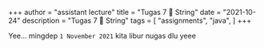 +++
author = "assistant lecture"
title = "Tugas 7 📖 String"
date = "2021-10-24"
description = "Tugas 7 📖 String"
tags = [
    "assignments",
    "java",
]
+++


Yee... mingdep `1 November 2021` kita libur nugas dlu yeee

<!-- {{< notice info >}}
`Deadine`\
**SI** Rabu, 03 November 2021 Pukul 10:00 wib\
**MI** Jumat, 05 Oktober 2021 Pukul 10:00 wib

`Peraturan`\
Nama file program **NIMExtractor.java**
{{< /notice >}}
 
## ▶ Nomor Induk Mahasiswa (NIM)

`Deskripsi`

Mail yang berkuliah di **Universitas Ebisidi** ingin mengetahui makna dari NIM yang diberikan univ tersebut kepadanya. **Universitas Ebisidi** tersebut memiliki aturan & pemaknaan dari NIM yang diberikan kepada para mahasiswanya.

Berikut beberapa aturan dan pemaknaannya:\
**Aturan**
- NIM berjumlah 10 karakter
- NIM Tidak boleh mengandung spasi

**Makna**

![nim](/assets/nim.png "NIM" )
- Dua karakter pertama, menandakan tahun **A**ngkatan
	- **20** untuk angkatan 2020
	- **21** untuk angkatan 2021
- Dua karakter berikutnya, menandakan kode **F**akultas
	- **01** untuk FK 
	- **02** untuk FT
	- **03** untuk FMIPA
- Dua karakter berikutnya, menandakan **J**alur masuk
	- **11** Jalur SBMPTN
	- **12** Jalur SNMPTN
	- **13** Jalur PBUD
- Empat karakter terakhir, menandakan **N**omor mahasiswa

---

Buatlah program untuk meng ekstrak NIM yang diberikan univ tersebut
 
`Template Program`

	public class NIMExtractor {
		public static void main(String[] args) {

		}
		public static void extract(String nim) {
			// tulis programnya disini
		}
	}

`Lakukan validasi di method extract`
- Jika nim *mengandung* spasi, maka cetak **Tidak Boleh Ada Spasi**, kemudian **hentikan program**
- Jika panjang karakter nim tidak sama dengan 10, maka cetak **NIM tidak valid**, kemudian **hentikan program**\
`note` : untuk menghentikan program, gunakan **System.exit(1)**

`Contoh Masukan`\
	2003113948

`Contoh Keluaran`\
	NIM: 2003113948\
	Angkatan: 2020\
	Fakultas: FMIPA\
	Jalur: SBMPTN\
	No Mahasiswa: 3948

---

`Contoh Masukan`\
	2103123950

`Contoh Keluaran`\
	NIM: 2103123950\
	Angkatan: 2021\
	Fakultas: FMIPA\
	Jalur: SNMPTN\
	No Mahasiswa: 3950

---


`Contoh Masukan`\
	2101123952

`Contoh Keluaran`\
	NIM: 2101123952\
	Angkatan: 2021\
	Fakultas: FK\
	Jalur: SNMPTN\
	No Mahasiswa: 3952

---

`Contoh Masukan`\
21011239522173682173813

`Contoh Keluaran`\
NIM Tidak valid

---


`Contoh Masukan`\
20031139 48

`Contoh Keluaran`\
	Tidak Boleh Ada Spasi

---

`Bahan bacaan/Referensi`
- [javatpoint](https://www.javatpoint.com/java-string)
- [Download](/assets/String.pdf) Handbook -->
